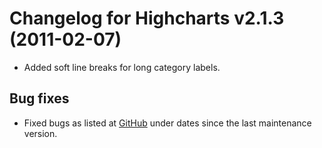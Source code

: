 # Changelog for Highcharts v2.1.3 (2011-02-07)

- Added soft line breaks for long category labels.

## Bug fixes
- Fixed bugs as listed at [GitHub](https://github.com/highcharts/highcharts/commits/main) under dates since the last maintenance version.